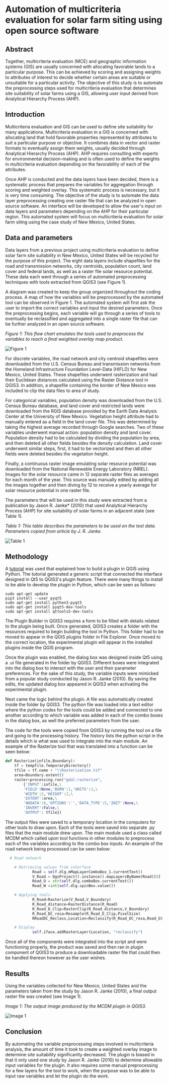# Automation of multicriteria evaluation for solar farm siting using open source software

## Abstract
Together, multicriteria evaluation (MCE) and geographic information systems (GIS) are usually concerned with allocating favorable lands to a particular purpose. This can be achieved by scoring and assigning weights to attributes of interest to decide whether certain areas are suitable or unsuitable for a particular activity. The objective of this study is to automate the preprocessing steps used for multicriteria evaluation that determines site suitability of solar farms using a GIS, allowing user input derived from Analytical Hierarchy Process (AHP).

## Introduction
Multicriteria evaluation and GIS can be used to define site suitability for many applications. Multicriteria evaluation in a GIS is concerned with allocating land that hold favorable properties represented by attributes to suit a particular purpose or objective. It combines data in vector and raster formats to eventually assign them weights, usually decided through Analytical Hierarchy Process (AHP). AHP requires consulting with experts for environmental decision-making and is often used to define the weights in multicriteria evaluation depending on the favorability of each of the attributes.

Once AHP is conducted and the data layers have been decided, there is a systematic process that prepares the variables for aggregation through scoring and weighted overlay. This systematic process is necessary, but it is very time consuming. The objective of the study is to automate the data layer preprocessing creating one raster file that can be analyzed in open source software. An interface will be developed to allow the user's input on data layers and parameters depending on the AHP for their particular region. This automated system will focus on multicriteria evaluation for solar farm siting using the case study of New Mexico, United States.

## Data and parameters

Data layers from a previous project using multicriteria evaluation to define solar farm site suitability in New Mexico, United States will be recycled for the purpose of this project. The eight data layers include shapefiles for the road and transmission networks, city centroids, population count, land cover and federal lands, as well as a raster file solar resource potential. These data each went through a series of automated preprocessing techniques with tools extracted from QGIS3 (see Figure 1).

A diagram was created to keep the group organized throughout the coding process. A map of how the variables will be preprocessed by the automated tool can be observed in Figure 1. The automated system will first ask the user to import the correct variables and input the desired parameters. Once the preprocessing begins, each variable will go through a series of tools to eventually be reclassified and aggregated into a single raster file that can be further analyzed in an open source software.

*Figure 1: This flow chart emulates the tools used to preprocess the variables to reach a final weighted overlay map product.*

![Figure 1](/images/final_workflow.png "Workflow")

For discrete variables, the road network and city centroid shapefiles were downloaded from the U.S. Census Bureau and transmission networks from the Homeland Infrastructure Foundation Level-Data (HIFLD) for New Mexico, United States. These shapefiles underwent rasterization and had their Euclidean distances calculated using the Raster Distance tool in QGIS3. In addition, a shapefile containing the border of New Mexico was included to clip the data files to area of study.

For categorical variables, population density was downloaded from the U.S. Census Bureau database, and
land cover and restricted lands were downloaded from the RGIS database provided by the Earth Data Analysis Center at the University of New Mexico. Vegetation height attribute had to manually entered as a field in the land cover file. This was determined by taking the highest average recorded through Google searches. Two of these variables underwent manual action: population density and land cover. Population density had to be calculated by dividing the population by area, and then deleted all other fields besides the density calculation. Land cover underwent similar steps, first, it had to be vectorized and then all other fields were deleted besides the vegetation height.

Finally, a continuous raster image emulating solar resource potential was downloaded from the National Renewable Energy Laboratory (NREL). Images for the solar resource came in 12 separate raster files as averages for each month of the year. This source was manually edited by adding all the images together and then diving by 12 to receive a yearly average for solar resource potential in one raster file.

The parameters that will be used in this study were extracted from a publication by Jason R. Janke* (2010) that used Analytical Hierarchy Process (AHP) for site suitability of solar farms in an adjacent state (see Table 1).

*Table 1: This table describes the parameters to be used on the test data. Parameters copied from article by J. R. Janke.*

![Table 1](/images/Parameters.PNG "Parameters")

## Methodology

A [tutorial](http://www.qgistutorials.com/en/docs/3/building_a_python_plugin.html) was used that explained how to build a plugin in QGIS using Python. The tutorial generated a generic script that connected the interface designed in Qt5 to QGIS3's plugin feature. There were many things to install to be able to develop the plugin in Python, which can be seen as follows:

```wsl
sudo apt-get update
pip3 install --user pyqt5  
sudo apt-get install python3-pyqt5  
sudo apt-get install pyqt5-dev-tools
sudo apt-get install qttools5-dev-tools
```
The Plugin Builder in QGIS3 requires a form to be filled with details related to the plugin being built. Once generated, QGIS3 creates a folder with the resources required to begin building the tool in Python. This folder had to be moved to appear in the QGIS plugins folder in File Explorer. Once moved to the correct location, the experimental plugin will appear in the installed plugins inside the QGIS program.

Once the plugin was enabled, the dialog box was designed inside Qt5 using a .ui file generated in the folder by QGIS3. Different boxes were integrated into the dialog box to interact with the user and their parameter preferences. For the sake of this study, the variable inputs were mimicked from a popular study conducted by Jason R. Janke (2010). By saving the edits, the updated dialog box appeared in QGIS3 when activating the experimental plugin.

Next came the logic behind the plugin. A file was automatically created inside the folder by QGIS3. The python file was loaded into a text editor where the python codes for the tools could be added and connected to one another according to which variable was added in each of the combo boxes in the dialog box, as well the preferred parameters from the user.

The code for the tools were copied from QGIS3 by running the tool on a file and going to the processing history. The history lists the python script in the details which is what was used to integrate into the main module. An example of the Rasterize tool that was translated into a function can be seen below:


```python
def Rasterize(infile,Boundary):
    tf = tempfile.TemporaryDirectory()
    tfile = tf.name + "\\Rasterisation.tif"
    area=Boundary.extent()
    raster=processing.run("gdal:rasterize",        
        {'INPUT':infile,\
        'FIELD':None,'BURN':1,'UNITS':1,\
        'WIDTH':2,'HEIGHT':2,\
        'EXTENT':area,\
        'NODATA':0,'OPTIONS':'','DATA_TYPE':5,'INIT':None,\
        'INVERT':False,\
        'OUTPUT': tfile})
  ```

  The output files were saved to a temporary location in the computers for other tools to draw upon. Each of the tools were saved into separate .py files that the main module drew upon. The main module used a class called MCDM which called upon tool functions in other modules to preprocess each of the variables according to the combo box inputs. An example of the road network being processed can be seen below:

```python
  # Road network  

    # Retrieving values from interface
            Road = self.dlg.mMapLayerComboBox_1.currentText()
            V_Road = QgsProject().instance().mapLayersByName(Road)[0]
            Road_O = str(self.dlg.comboBox.currentText())
            Road_W =int(self.dlg.spinBox.value())

    # Applying tools
            R_Road=Rasterize(V_Road,V_Boundary)
            R_Road_distance=RasterDistance(R_Road)
            R_Road_D_Clip=RasterClip(R_Road_distance,V_Boundary)
            R_Road_DC_resa=Resample(R_Road_D_Clip,PixelSize)
            RRoadDC_Reclass,Location=Reclassify(R_Road_DC_resa,Road_O)

    # Display
            self.iface.addRasterLayer(Location, "reclassify")
```

Once all of the components were integrated into the script and were functioning properly, the product was saved and then ran in plugin component of QGIS3 to produce a downloadable raster file that could then be handled thereon however as the user wishes.

## Results

Using the variables collected for New Mexico, United States and the parameters taken from the study by Jason R. Janke (2010), a final output raster file was created (see Image 1).

*Image 1: The output image produced by the MCDM plugin in QGIS3.*

![Image 1](/images/finaloutput.PNG "Output")

## Conclusion

By automating the variable preprocessing steps involved in multicriteria analysis, the amount of time it took to create a weighted overlay image to determine site suitability significantly decreased. The plugin is biased in that it only used one study by Jason R. Janke (2010) to determine allowable input variables for the plugin. It also requires some manual preprocessing for a few layers for the tool to work, when the purpose was to be able to input raw variables and let the plugin do the work.
